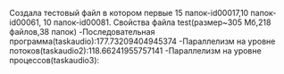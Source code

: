 Создала тестовый файл в котором первые 15 папок-id00017,10 папок-id00061, 10 папок-id00081.
Cвойства файла test(размер~305 Мб,218 файлов,38 папок)
-Последовательная программа(taskaudio):177.73209404945374
-Параллелизм на уровне потоков(taskaudio2):118.66241955757141
-Параллелизм на уровне процессов(taskaudio3):
